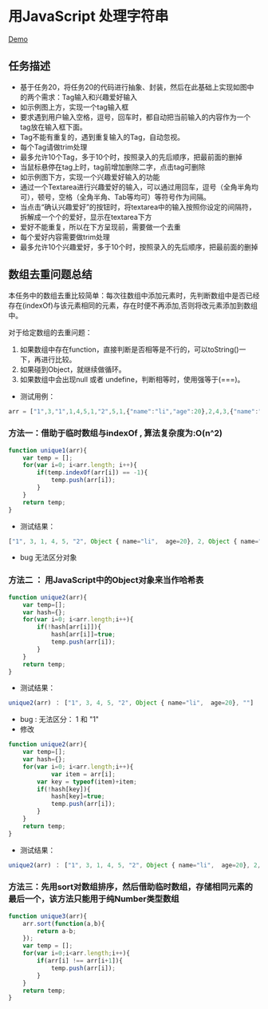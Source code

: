 # 用JavaScript 处理字符串

[Demo](http://1039958384.github.io/IFE/task-2-8/)

## 任务描述
* 基于任务20，将任务20的代码进行抽象、封装，然后在此基础上实现如图中的两个需求：Tag输入和兴趣爱好输入
* 如示例图上方，实现一个tag输入框
* 要求遇到用户输入空格，逗号，回车时，都自动把当前输入的内容作为一个tag放在输入框下面。
* Tag不能有重复的，遇到重复输入的Tag，自动忽视。
* 每个Tag请做trim处理
* 最多允许10个Tag，多于10个时，按照录入的先后顺序，把最前面的删掉
* 当鼠标悬停在tag上时，tag前增加删除二字，点击tag可删除
* 如示例图下方，实现一个兴趣爱好输入的功能
* 通过一个Textarea进行兴趣爱好的输入，可以通过用回车，逗号（全角半角均可），顿号，空格（全角半角、Tab等均可）等符号作为间隔。
* 当点击“确认兴趣爱好”的按钮时，将textarea中的输入按照你设定的间隔符，拆解成一个个的爱好，显示在textarea下方
* 爱好不能重复，所以在下方呈现前，需要做一个去重
* 每个爱好内容需要做trim处理
* 最多允许10个兴趣爱好，多于10个时，按照录入的先后顺序，把最前面的删掉

## 数组去重问题总结
本任务中的数组去重比较简单：每次往数组中添加元素时，先判断数组中是否已经存在(indexOf)与该元素相同的元素，存在时便不再添加,否则将改元素添加到数组中。<br>

对于给定数组的去重问题：
1. 如果数组中存在function，直接判断是否相等是不行的，可以toString()一下，再进行比较。
2. 如果碰到Object，就继续做循环。
3. 如果数组中会出现null 或者 undefine，判断相等时，使用强等于(===)。

* 测试用例：<br>

```JavaScript
arr = ["1",3,"1",1,4,5,1,"2",5,1,{"name":"li","age":20},2,4,3,{"name":"li","age":20},""];
```

### 方法一：借助于临时数组与indexOf , 算法复杂度为:O(n^2)

```JavaScript
function unique1(arr){
	var temp = [];
	for(var i=0; i<arr.length; i++){
		if(temp.indexOf(arr[i]) == -1){
			temp.push(arr[i]);
		}
	}
	return temp;
} 
```

* 测试结果：<br>

```JavaScript
["1", 3, 1, 4, 5, "2", Object { name="li",  age=20}, 2, Object { name="li",  age=20}, ""]
```
* bug 无法区分对象

### 方法二 ： 用JavaScript中的Object对象来当作哈希表

```JavaScript
function unique2(arr){
	var temp=[];
	var hash={};
    for(var i=0; i<arr.length;i++){
		if(!hash[arr[i]]){
			hash[arr[i]]=true;
			temp.push(arr[i]);
		}
	}
    return temp;	
}
```

* 测试结果：<br>

```JavaScript
unique2(arr) ： ["1", 3, 4, 5, "2", Object { name="li",  age=20}, ""]
```

* bug : 无法区分： 1 和 "1"
* 修改

```JavaScript
function unique2(arr){
	var temp=[];
	var hash={};
    for(var i=0; i<arr.length;i++){
  	        var item = arr[i];
		var key = typeof(item)+item;
		if(!hash[key]){
			hash[key]=true;
			temp.push(arr[i]);
		}
	}
    return temp;	
}
```

* 测试结果：<br>

```JavaScript
unique2(arr) ： ["1", 3, 1, 4, 5, "2", Object { name="li",  age=20}, 2, ""]
```

### 方法三：先用sort对数组排序，然后借助临时数组，存储相同元素的最后一个，该方法只能用于纯Number类型数组
```JavaScript
function unique3(arr){
	arr.sort(function(a,b){
		return a-b;
	});
	var temp = [];
	for(var i=0;i<arr.length;i++){
		if(arr[i] !== arr[i+1]){
			temp.push(arr[i]);
		}
	}
	return temp;
} 
```
